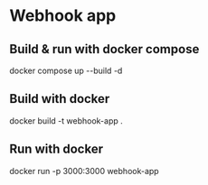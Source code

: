 # Webhook app

## Build & run with docker compose

docker compose up --build -d

## Build with docker

docker build -t webhook-app .

## Run with docker

docker run -p 3000:3000 webhook-app
